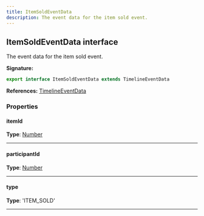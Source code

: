 ```yaml
---
title: ItemSoldEventData
description: The event data for the item sold event.
---
```


## ItemSoldEventData interface

The event data for the item sold event.

**Signature:**

```ts
export interface ItemSoldEventData extends TimelineEventData 
```

**References:** [TimelineEventData](/api/interfaces/timelineeventdata)

### Properties

#### itemId



**Type**: [Number](https://developer.mozilla.org/en-US/docs/Web/JavaScript/Reference/Global_Objects/Number)

---

#### participantId



**Type**: [Number](https://developer.mozilla.org/en-US/docs/Web/JavaScript/Reference/Global_Objects/Number)

---

#### type



**Type**: 'ITEM_SOLD'

---

